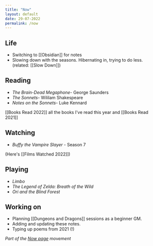 ```yaml
---
title: "Now"
layout: default
date: 29-07-2022
permalink: /now
---
```


## Life

-  Switching to [[Obsidian]] for notes
-  Slowing down with the seasons. Hibernating in, trying to do less. (related: [[Slow Down]])

## Reading

- *The Brain-Dead Megaphone*- George Saunders
- *The Sonnets*- Wililam Shakespeare
- *Notes on the Sonnets*- Luke Kennard

[[Books Read 2022]]  all the books I've read this year and [[Books Read 2021]] 

## Watching

-   *Buffy the Vampire Slayer* - Season 7

(Here's [[Films Watched 2022]])

## Playing

-   *Limbo*
-   *The Legend of Zelda: Breath of the Wild*
- *Ori and the Blind Forest*

## Working on

-   Planning [[Dungeons and Dragons]] sessions as a beginner GM.
-   Adding and updating these notes.
-   Typing up poems from 2021 (!)

*Part of the <a href="https://nownownow.com/about" >Now page</a> movement*

